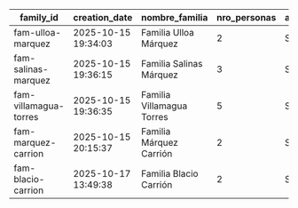 | family_id | creation_date | nombre_familia | nro_personas | asistencia |
|---|---|---|---|---|
| fam-ulloa-marquez | 2025-10-15 19:34:03 | Familia Ulloa Márquez | 2 | Sí |
| fam-salinas-marquez | 2025-10-15 19:36:15 | Familia Salinas Márquez | 3 | Sí |
| fam-villamagua-torres | 2025-10-15 19:36:35 | Familia Villamagua Torres | 5 | Sí |
| fam-marquez-carrion | 2025-10-15 20:15:37 | Familia Márquez Carrión | 2 | Sí |
| fam-blacio-carrion | 2025-10-17 13:49:38 | Familia Blacio Carrión | 2 | Sí |
